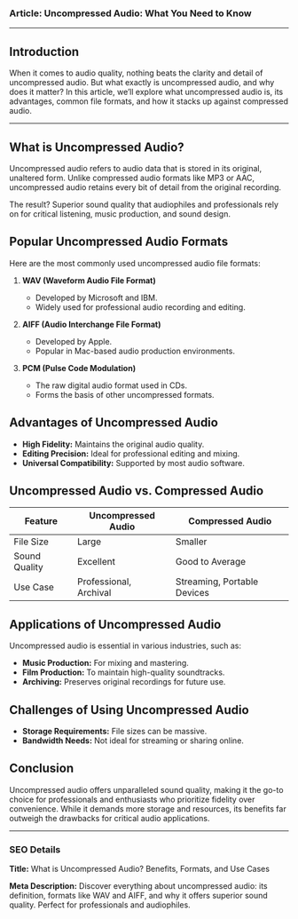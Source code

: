 ### Article: Uncompressed Audio: What You Need to Know  

---

## **Introduction**  
When it comes to audio quality, nothing beats the clarity and detail of uncompressed audio. But what exactly is uncompressed audio, and why does it matter? In this article, we’ll explore what uncompressed audio is, its advantages, common file formats, and how it stacks up against compressed audio.

---

## **What is Uncompressed Audio?**  
Uncompressed audio refers to audio data that is stored in its original, unaltered form. Unlike compressed audio formats like MP3 or AAC, uncompressed audio retains every bit of detail from the original recording.  

The result? Superior sound quality that audiophiles and professionals rely on for critical listening, music production, and sound design.

## **Popular Uncompressed Audio Formats**  
Here are the most commonly used uncompressed audio file formats:  

1. **WAV (Waveform Audio File Format)**  
   - Developed by Microsoft and IBM.  
   - Widely used for professional audio recording and editing.  

2. **AIFF (Audio Interchange File Format)**  
   - Developed by Apple.  
   - Popular in Mac-based audio production environments.  

3. **PCM (Pulse Code Modulation)**  
   - The raw digital audio format used in CDs.  
   - Forms the basis of other uncompressed formats.  

## **Advantages of Uncompressed Audio**  
- **High Fidelity:** Maintains the original audio quality.  
- **Editing Precision:** Ideal for professional editing and mixing.  
- **Universal Compatibility:** Supported by most audio software.  

## **Uncompressed Audio vs. Compressed Audio**  
| **Feature**            | **Uncompressed Audio**       | **Compressed Audio**          |  
|-------------------------|------------------------------|--------------------------------|  
| File Size               | Large                       | Smaller                       |  
| Sound Quality           | Excellent                   | Good to Average               |  
| Use Case                | Professional, Archival      | Streaming, Portable Devices   |  

## **Applications of Uncompressed Audio**  
Uncompressed audio is essential in various industries, such as:  
- **Music Production:** For mixing and mastering.  
- **Film Production:** To maintain high-quality soundtracks.  
- **Archiving:** Preserves original recordings for future use.  

## **Challenges of Using Uncompressed Audio**  
- **Storage Requirements:** File sizes can be massive.  
- **Bandwidth Needs:** Not ideal for streaming or sharing online.  

## **Conclusion**  
Uncompressed audio offers unparalleled sound quality, making it the go-to choice for professionals and enthusiasts who prioritize fidelity over convenience. While it demands more storage and resources, its benefits far outweigh the drawbacks for critical audio applications.

---

### SEO Details  

**Title:** What is Uncompressed Audio? Benefits, Formats, and Use Cases  

**Meta Description:** Discover everything about uncompressed audio: its definition, formats like WAV and AIFF, and why it offers superior sound quality. Perfect for professionals and audiophiles.
